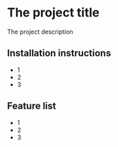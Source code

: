 # The project title
The project description

## Installation instructions
* 1
* 2
* 3

## Feature list
- 1
- 2
- 3
